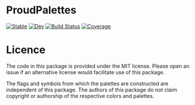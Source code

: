 # ProudPalettes

[![Stable](https://img.shields.io/badge/docs-stable-blue.svg)](https://musoke.github.io/ProudPalettes.jl/stable/)
[![Dev](https://img.shields.io/badge/docs-dev-blue.svg)](https://musoke.github.io/ProudPalettes.jl/dev/)
[![Build Status](https://github.com/musoke/ProudPalettes.jl/actions/workflows/CI.yml/badge.svg?branch=main)](https://github.com/musoke/ProudPalettes.jl/actions/workflows/CI.yml?query=branch%3Amain)
[![Coverage](https://codecov.io/gh/musoke/ProudPalettes.jl/branch/main/graph/badge.svg)](https://codecov.io/gh/musoke/ProudPalettes.jl)


# Licence

The code in this package is provided under the MIT license.
Please open an issue if an alternative license would facilitate use of this package.

The flags and symbols from which the palettes are constructed are independent of this package.
The authors of this package do not claim copyright or authorship of the respective colors and palettes.
